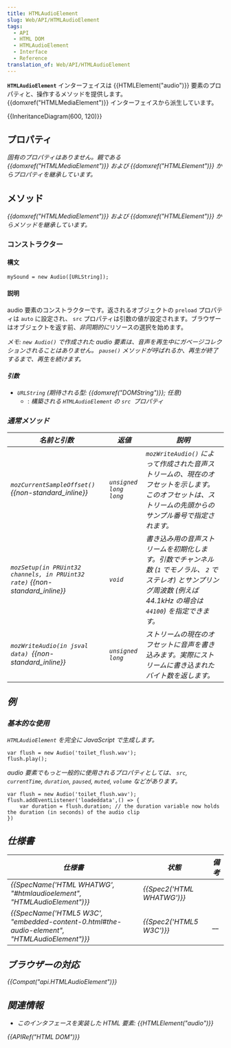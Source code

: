 ```yaml
---
title: HTMLAudioElement
slug: Web/API/HTMLAudioElement
tags:
  - API
  - HTML DOM
  - HTMLAudioElement
  - Interface
  - Reference
translation_of: Web/API/HTMLAudioElement
---
```

**`HTMLAudioElement`** インターフェイスは {{HTMLElement("audio")}} 要素のプロパティと、操作するメソッドを提供します。 {{domxref("HTMLMediaElement")}} インターフェイスから派生しています。

{{InheritanceDiagram(600, 120)}}

## プロパティ

_固有のプロパティはありません。親である {{domxref("HTMLMediaElement")}} および {{domxref("HTMLElement")}} からプロパティを継承しています。_

## メソッド

_{{domxref("HTMLMediaElement")}} および {{domxref("HTMLElement")}} からメソッドを継承しています。_

### コンストラクター

#### 構文

```
mySound = new Audio([URLString]);
```

#### 説明

audio 要素のコンストラクターです。返されるオブジェクトの `preload` プロパティは `auto` に設定され、 `src` プロパティは引数の値が設定されます。ブラウザーはオブジェクトを返す前、*非同期的に*リソースの選択を始めます。

_メモ: `new Audio()` で作成された audio 要素は、音声を再生中にガベージコレクションされることはありません。 `pause()` メソッドが呼ばれるか、再生が終了するまで、再生を続けます。_

#### _引数_

- _`URLString` (期待される型: {{domxref("DOMString")}}; 任意)_
  - : _構築される `HTMLAudioElement` の `src `プロパティ_

### _通常メソッド_

| _名前と引数_                                                                          | _返値_                 | _説明_                                                                                                                                                                   |
| ------------------------------------------------------------------------------------- | ---------------------- | ------------------------------------------------------------------------------------------------------------------------------------------------------------------------ |
| _`mozCurrentSampleOffset()` {{non-standard_inline}}_                         | _`unsigned long long`_ | _`mozWriteAudio()` によって作成された音声ストリームの、現在のオフセットを示します。このオフセットは、ストリームの先頭からのサンプル番号で指定されます。_                 |
| _`mozSetup(in PRUint32 channels, in PRUint32 rate)` {{non-standard_inline}}_ | _`void`_               | _書き込み用の音声ストリームを初期化します。引数でチャンネル数 (`1` でモノラル、 `2` でステレオ) とサンプリング周波数 (例えば 44.1kHz の場合は `44100`) を指定できます。_ |
| _`mozWriteAudio(in jsval data) `{{non-standard_inline}}_                     | _`unsigned long`_      | _ストリームの現在のオフセットに音声を書き込みます。実際にストリームに書き込まれたバイト数を返します。_                                                                   |

## _例_

### _基本的な使用_

_`HTMLAudioElement` を完全に JavaScript で生成します。_

```
var flush = new Audio('toilet_flush.wav');
flush.play();
```

_audio 要素でもっと一般的に使用されるプロパティとしては、 `src`, `currentTime`, `duration`, `paused`, `muted`, `volume` などがあります。_

```
var flush = new Audio('toilet_flush.wav');
flush.addEventListener('loadeddata',() => {
    var duration = flush.duration; // the duration variable now holds the duration (in seconds) of the audio clip
})
```

## _仕様書_

| _仕様書_                                                                                                                   | _状態_                             | _備考_ |
| -------------------------------------------------------------------------------------------------------------------------- | ---------------------------------- | ------ |
| _{{SpecName('HTML WHATWG', "#htmlaudioelement", "HTMLAudioElement")}}_                             | _{{Spec2('HTML WHATWG')}}_ |        |
| _{{SpecName('HTML5 W3C', "embedded-content-0.html#the-audio-element", "HTMLAudioElement")}}_ | _{{Spec2('HTML5 W3C')}}_     | \_\_   |

## _ブラウザーの対応_

_{{Compat("api.HTMLAudioElement")}}_

## _関連情報_

- _このインタフェースを実装した HTML 要素: {{HTMLElement("audio")}}_

_{{APIRef("HTML DOM")}}_
